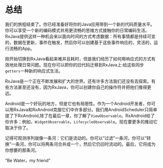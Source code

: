 # 总结

我们的旅程结束了。你已经准备好将你的Java应用带到一个新的代码质量水平。你可以享受一个新的编码模式并用更流畅的思维方式接触你的日常编码生活。RxJava提供这样一种机会来以面向时间的方式考虑数据：所有事情都是持续可变的，数据在更新，事件在触发，然后你可以创建基于这些事件响应的，灵活的，运行流畅的App。

刚开始切换到RxJava看起来难并且耗时，但是我们经历了如何用响应式的方式有效地处理日常问题。现在你可以把你的旧代码迁移到RxJava上:给这些同步`getters`一种新的响应式生活。

RxJava是一个正在不断发展和扩大的世界。还有许多方法我们还没有去探索。有些方法甚至还没有，因为RxJava，你可以创建你自己的操作符并把他们推得更远。

Android是一个好玩的地方，但是它也有局限性。作为一个Android开发者，你可以用RxJava和RxAndroid克服它们中许多部分。我们用AndroidScheduler只简单提了下RxAndroid,除了在最后一章，你了解了`ViewObservable`。RxAndroid给了你许多：例如，`WidgetObservable`，`LifecycleObservable`。现在要更多的推动它取决于你了。

记得可观测序列就像一条河：它们是流动的。你可以“过滤”一条河，你可以“转换”一条河，你可以将两条河合并成一个，然后它仍旧时流动的。最后，它将成为你想要的那条河。

“Be Water，my friend”
























